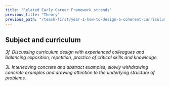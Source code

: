 ```yaml
---
title: "Related Early Career Framework strands"
previous_title: "Theory"
previous_path: "/teach-first/year-1-how-to-design-a-coherent-curriculum/summer-week-5-ect-theory"
---
```


## Subject and curriculum

_3f. Discussing curriculum design with experienced colleagues and balancing exposition, repetition, practice of critical skills and knowledge._

_3l. Interleaving concrete and abstract examples, slowly withdrawing concrete examples and drawing attention to the underlying structure of problems._
